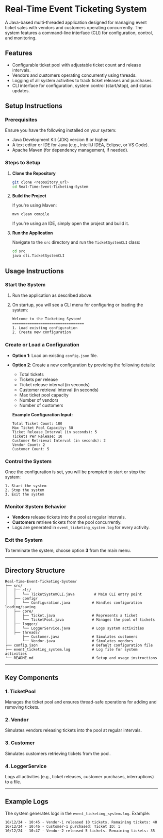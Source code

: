 
# Real-Time Event Ticketing System

A Java-based multi-threaded application designed for managing event ticket sales with vendors and customers operating concurrently. The system features a command-line interface (CLI) for configuration, control, and monitoring.

## Features
- Configurable ticket pool with adjustable ticket count and release intervals.
- Vendors and customers operating concurrently using threads.
- Logging of all system activities to track ticket releases and purchases.
- CLI interface for configuration, system control (start/stop), and status updates.

## Setup Instructions

### Prerequisites

Ensure you have the following installed on your system:
- Java Development Kit (JDK) version 8 or higher.
- A text editor or IDE for Java (e.g., IntelliJ IDEA, Eclipse, or VS Code).
- Apache Maven (for dependency management, if needed).

### Steps to Setup

1. **Clone the Repository**

    ```bash
    git clone <repository_url>
    cd Real-Time-Event-Ticketing-System
    ```

2. **Build the Project**

   If you're using Maven:

    ```bash
    mvn clean compile
    ```

   If you're using an IDE, simply open the project and build it.

3. **Run the Application**

   Navigate to the `src` directory and run the `TicketSystemCLI` class:

    ```bash
    cd src
    java cli.TicketSystemCLI
    ```

## Usage Instructions

### Start the System

1. Run the application as described above.
2. On startup, you will see a CLI menu for configuring or loading the system:

    ```bash
    Welcome to the Ticketing System!
    =================================
    1. Load existing configuration
    2. Create new configuration
    ```

### Create or Load a Configuration

- **Option 1**: Load an existing `config.json` file.
- **Option 2**: Create a new configuration by providing the following details:

    - Total tickets
    - Tickets per release
    - Ticket release interval (in seconds)
    - Customer retrieval interval (in seconds)
    - Max ticket pool capacity
    - Number of vendors
    - Number of customers

  **Example Configuration Input:**

    ```plaintext
    Total Ticket Count: 100
    Max Ticket Pool Capacity: 50
    Ticket Release Interval (in seconds): 5
    Tickets Per Release: 10
    Customer Retrieval Interval (in seconds): 2
    Vendor Count: 2
    Customer Count: 5
    ```

### Control the System

Once the configuration is set, you will be prompted to start or stop the system:

```plaintext
1. Start the system
2. Stop the system
3. Exit the system
```

### Monitor System Behavior

- **Vendors** release tickets into the pool at regular intervals.
- **Customers** retrieve tickets from the pool concurrently.
- Logs are generated in `event_ticketing_system.log` for every activity.

### Exit the System

To terminate the system, choose option **3** from the main menu.

---

## Directory Structure

```plaintext
Real-Time-Event-Ticketing-System/
├── src/
│   ├── cli/
│   │   └── TicketSystemCLI.java         # Main CLI entry point
│   ├── config/
│   │   └── Configuration.java          # Handles configuration loading/saving
│   ├── core/
│   │   ├── Ticket.java                 # Represents a ticket
│   │   └── TicketPool.java             # Manages the pool of tickets
│   ├── logger/
│   │   └── LoggerService.java          # Logs system activities
│   ├── threads/
│       ├── Customer.java               # Simulates customers
│       └── Vendor.java                 # Simulates vendors
├── config.json                         # Default configuration file
├── event_ticketing_system.log          # Log file for system activities
└── README.md                           # Setup and usage instructions
```

---

## Key Components

### 1. **TicketPool**
Manages the ticket pool and ensures thread-safe operations for adding and removing tickets.

### 2. **Vendor**
Simulates vendors releasing tickets into the pool at regular intervals.

### 3. **Customer**
Simulates customers retrieving tickets from the pool.

### 4. **LoggerService**
Logs all activities (e.g., ticket releases, customer purchases, interruptions) to a file.

---

## Example Logs

The system generates logs in the `event_ticketing_system.log`. Example:

```plaintext
10/12/24 - 10:45 - Vendor-1 released 10 tickets. Remaining tickets: 40
10/12/24 - 10:46 - Customer-1 purchased: Ticket ID: 1
10/12/24 - 10:47 - Vendor-2 released 5 tickets. Remaining tickets: 35
```

